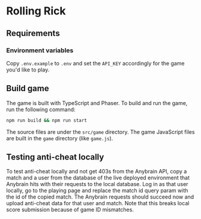 # Rolling Rick

## Requirements

### Environment variables

Copy `.env.example` to `.env` and set the `API_KEY` accordingly for the game you'd like to play.

## Build game

The game is built with TypeScript and Phaser. To build and run the game, run the following command:

```sh
npm run build && npm run start
```

The source files are under the `src/game` directory. The game JavaScript files are built in the `game` directory (like `game.js`).

## Testing anti-cheat locally

To test anti-cheat locally and not get 403s from the Anybrain API, copy a match and a user from the database of the live deployed environment that Anybrain hits with their requests to the local database.
Log in as that user locally, go to the playing page and replace the match id query param with the id of the copied match.
The Anybrain requests should succeed now and upload anti-cheat data for that user and match.
Note that this breaks local score submission because of game ID mismatches.

